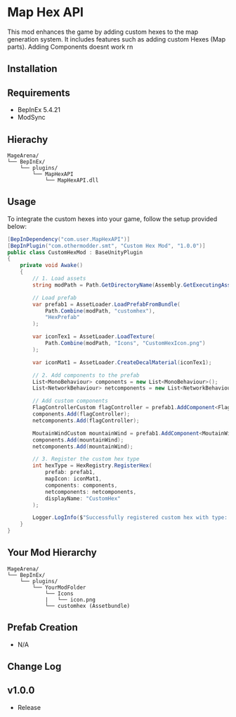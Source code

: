 
# **Map Hex API**

This mod enhances the game by adding custom hexes to the map generation system. It includes features such as adding custom Hexes (Map parts). Adding Components doesnt work rn

## **Installation**

## Requirements
- BepInEx 5.4.21
- ModSync
## Hierachy
```
MageArena/
└── BepInEx/
    └── plugins/
        └── MapHexAPI
            └── MapHexAPI.dll
```


## **Usage**

To integrate the custom hexes into your game, follow the setup provided below:

```csharp
[BepInDependency("com.user.MapHexAPI")]
[BepInPlugin("com.othermodder.smt", "Custom Hex Mod", "1.0.0")]
public class CustomHexMod : BaseUnityPlugin
{
    private void Awake()
    {
        // 1. Load assets
        string modPath = Path.GetDirectoryName(Assembly.GetExecutingAssembly().Location);

        // Load prefab
        var prefab1 = AssetLoader.LoadPrefabFromBundle(
            Path.Combine(modPath, "customhex"),
            "HexPrefab"
        );

        var iconTex1 = AssetLoader.LoadTexture(
            Path.Combine(modPath, "Icons", "CustomHexIcon.png")
        );

        var iconMat1 = AssetLoader.CreateDecalMaterial(iconTex1);

        // 2. Add components to the prefab
        List<MonoBehaviour> components = new List<MonoBehaviour>();
        List<NetworkBehaviour> netcomponents = new List<NetworkBehaviour>();

        // Add custom components
        FlagControllerCustom flagController = prefab1.AddComponent<FlagControllerCustom>();
        components.Add(flagController);
        netcomponents.Add(flagController);

        MoutainWindCustom mountainWind = prefab1.AddComponent<MoutainWindCustom>();
        components.Add(mountainWind);  
        netcomponents.Add(mountainWind);

        // 3. Register the custom hex type
        int hexType = HexRegistry.RegisterHex(
            prefab: prefab1,
            mapIcon: iconMat1,
            components: components,
            netcomponents: netcomponents,
            displayName: "CustomHex"
        );

        Logger.LogInfo($"Successfully registered custom hex with type: {hexType}");
    }
}
```
## **Your Mod Hierarchy**
``` 
MageArena/
└── BepInEx/
    └── plugins/
        └── YourModFolder
            └── Icons
            |   └── icon.png
            └── customhex (Assetbundle)
```

## Prefab Creation
- N/A



## **Change Log**

## v1.0.0
- Release
